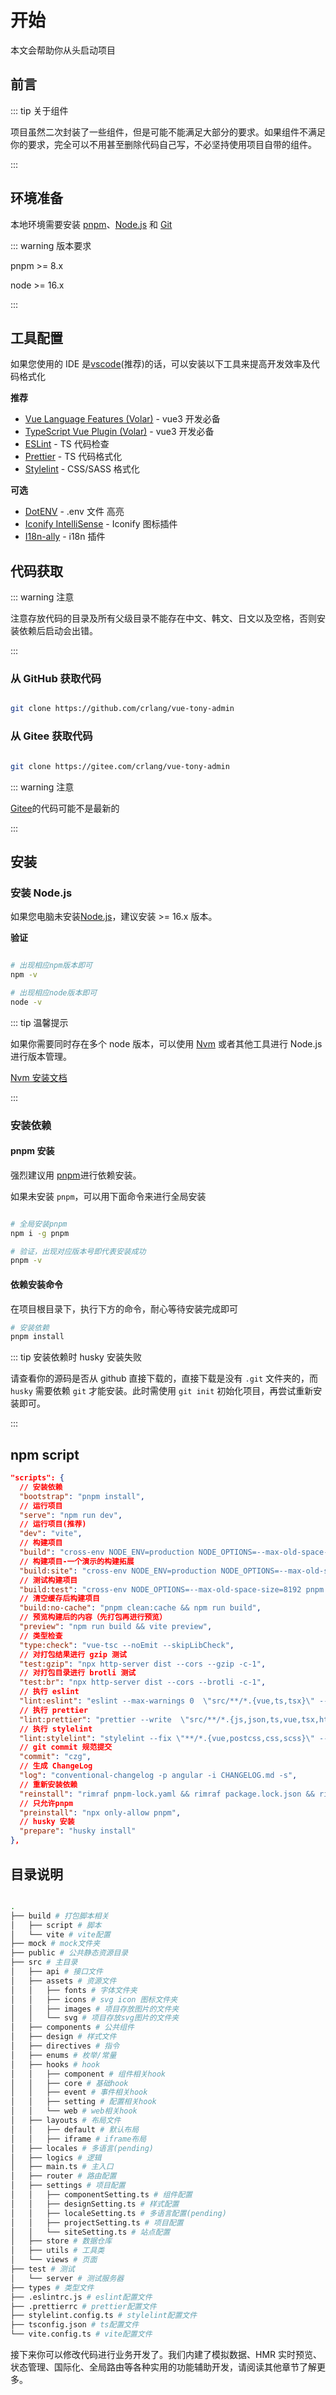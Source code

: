 # 开始

本文会帮助你从头启动项目

## 前言

::: tip 关于组件

项目虽然二次封装了一些组件，但是可能不能满足大部分的要求。如果组件不满足你的要求，完全可以不用甚至删除代码自己写，不必坚持使用项目自带的组件。

:::

## 环境准备

本地环境需要安装 [pnpm](https://pnpm.io//)、[Node.js](http://nodejs.org/) 和 [Git](https://git-scm.com/)

::: warning 版本要求

pnpm >= 8.x

node >= 16.x

:::

## 工具配置

如果您使用的 IDE 是[vscode](https://code.visualstudio.com/)(推荐)的话，可以安装以下工具来提高开发效率及代码格式化

**推荐**

- [Vue Language Features (Volar)](https://marketplace.visualstudio.com/items?itemName=Vue.volar) - vue3 开发必备
- [TypeScript Vue Plugin (Volar)](https://marketplace.visualstudio.com/items?itemName=Vue.vscode-typescript-vue-plugin) - vue3 开发必备
- [ESLint](https://marketplace.visualstudio.com/items?itemName=dbaeumer.vscode-eslint) - TS 代码检查
- [Prettier](https://marketplace.visualstudio.com/items?itemName=esbenp.prettier-vscode) - TS 代码格式化
- [Stylelint](https://marketplace.visualstudio.com/items?itemName=stylelint.vscode-stylelint) - CSS/SASS 格式化

**可选**

- [DotENV](https://marketplace.visualstudio.com/items?itemName=mikestead.dotenv) - .env 文件 高亮
- [Iconify IntelliSense](https://marketplace.visualstudio.com/items?itemName=antfu.iconify) - Iconify 图标插件
- [I18n-ally](https://marketplace.visualstudio.com/items?itemName=Lokalise.i18n-ally) - i18n 插件

## 代码获取

::: warning 注意

注意存放代码的目录及所有父级目录不能存在中文、韩文、日文以及空格，否则安装依赖后启动会出错。

:::

### 从 GitHub 获取代码

```bash

git clone https://github.com/crlang/vue-tony-admin

```

### 从 Gitee 获取代码

```bash

git clone https://gitee.com/crlang/vue-tony-admin

```

::: warning 注意

[Gitee](https://gitee.com/crlang/vue-tony-admin)的代码可能不是最新的

:::

## 安装

### 安装 Node.js

如果您电脑未安装[Node.js](https://nodejs.org/en/)，建议安装 >= 16.x 版本。

**验证**

```bash

# 出现相应npm版本即可
npm -v

# 出现相应node版本即可
node -v

```

::: tip 温馨提示

如果你需要同时存在多个 node 版本，可以使用 [Nvm](https://github.com/nvm-sh/nvm) 或者其他工具进行 Node.js 进行版本管理。

[Nvm 安装文档](https://www.runoob.com/w3cnote/nvm-manager-node-versions.html)

:::

### 安装依赖

#### pnpm 安装

强烈建议用 [pnpm](https://pnpm.io/)进行依赖安装。

如果未安装 `pnpm`，可以用下面命令来进行全局安装

```bash

# 全局安装pnpm
npm i -g pnpm

# 验证，出现对应版本号即代表安装成功
pnpm -v

```

#### 依赖安装命令

在项目根目录下，执行下方的命令，耐心等待安装完成即可

```bash
# 安装依赖
pnpm install
```

::: tip 安装依赖时 husky 安装失败

请查看你的源码是否从 github 直接下载的，直接下载是没有 `.git` 文件夹的，而 `husky` 需要依赖 `git` 才能安装。此时需使用 `git init` 初始化项目，再尝试重新安装即可。

:::

## npm script

```json
"scripts": {
  // 安装依赖
  "bootstrap": "pnpm install",
  // 运行项目
  "serve": "npm run dev",
  // 运行项目(推荐)
  "dev": "vite",
  // 构建项目
  "build": "cross-env NODE_ENV=production NODE_OPTIONS=--max-old-space-size=8192 pnpm vite build",
  // 构建项目-一个演示的构建拓展
  "build:site": "cross-env NODE_ENV=production NODE_OPTIONS=--max-old-space-size=8192 pnpm vite build --mode site",
  // 测试构建项目
  "build:test": "cross-env NODE_OPTIONS=--max-old-space-size=8192 pnpm vite build --mode test",
  // 清空缓存后构建项目
  "build:no-cache": "pnpm clean:cache && npm run build",
  // 预览构建后的内容（先打包再进行预览）
  "preview": "npm run build && vite preview",
  // 类型检查
  "type:check": "vue-tsc --noEmit --skipLibCheck",
  // 对打包结果进行 gzip 测试
  "test:gzip": "npx http-server dist --cors --gzip -c-1",
  // 对打包目录进行 brotli 测试
  "test:br": "npx http-server dist --cors --brotli -c-1",
  // 执行 eslint
  "lint:eslint": "eslint --max-warnings 0  \"src/**/*.{vue,ts,tsx}\" --fix",
  // 执行 prettier
  "lint:prettier": "prettier --write  \"src/**/*.{js,json,ts,vue,tsx,html,md}\"",
  // 执行 stylelint
  "lint:stylelint": "stylelint --fix \"**/*.{vue,postcss,css,scss}\" --cache-location node_modules/.cache/stylelint/",
  // git commit 规范提交
  "commit": "czg",
  // 生成 ChangeLog
  "log": "conventional-changelog -p angular -i CHANGELOG.md -s",
  // 重新安装依赖
  "reinstall": "rimraf pnpm-lock.yaml && rimraf package.lock.json && rimraf node_modules && npm run bootstrap",
  // 只允许pnpm
  "preinstall": "npx only-allow pnpm",
  // husky 安装
  "prepare": "husky install"
},
```

## 目录说明

```bash

.
├── build # 打包脚本相关
│   ├── script # 脚本
│   └── vite # vite配置
├── mock # mock文件夹
├── public # 公共静态资源目录
├── src # 主目录
│   ├── api # 接口文件
│   ├── assets # 资源文件
│   │   ├── fonts # 字体文件夹
│   │   ├── icons # svg icon 图标文件夹
│   │   ├── images # 项目存放图片的文件夹
│   │   └── svg # 项目存放svg图片的文件夹
│   ├── components # 公共组件
│   ├── design # 样式文件
│   ├── directives # 指令
│   ├── enums # 枚举/常量
│   ├── hooks # hook
│   │   ├── component # 组件相关hook
│   │   ├── core # 基础hook
│   │   ├── event # 事件相关hook
│   │   ├── setting # 配置相关hook
│   │   └── web # web相关hook
│   ├── layouts # 布局文件
│   │   ├── default # 默认布局
│   │   ├── iframe # iframe布局
│   ├── locales # 多语言(pending)
│   ├── logics # 逻辑
│   ├── main.ts # 主入口
│   ├── router # 路由配置
│   ├── settings # 项目配置
│   │   ├── componentSetting.ts # 组件配置
│   │   ├── designSetting.ts # 样式配置
│   │   ├── localeSetting.ts # 多语言配置(pending)
│   │   ├── projectSetting.ts # 项目配置
│   │   └── siteSetting.ts # 站点配置
│   ├── store # 数据仓库
│   ├── utils # 工具类
│   └── views # 页面
├── test # 测试
│   └── server # 测试服务器
├── types # 类型文件
├── .eslintrc.js # eslint配置文件
├── .prettierrc # prettier配置文件
├── stylelint.config.ts # stylelint配置文件
├── tsconfig.json # ts配置文件
└── vite.config.ts # vite配置文件

```

接下来你可以修改代码进行业务开发了。我们内建了模拟数据、HMR 实时预览、状态管理、国际化、全局路由等各种实用的功能辅助开发，请阅读其他章节了解更多。
